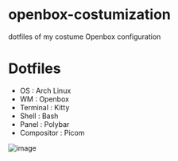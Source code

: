 # openbox-costumization
dotfiles of my costume Openbox configuration
# Dotfiles
  - OS : Arch Linux
  - WM : Openbox
  - Terminal : Kitty
  - Shell : Bash
  - Panel : Polybar
  - Compositor : Picom


![image](https://user-images.githubusercontent.com/102578693/172857183-979fa8a1-60f3-4e1f-b987-9be6482f8cb6.png)
